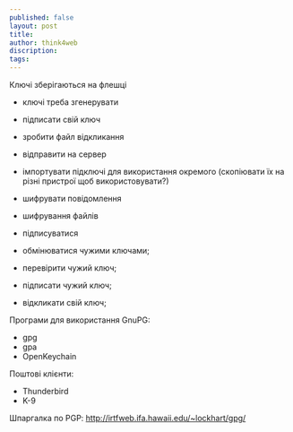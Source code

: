 ```yaml
---
published: false
layout: post
title: 
author: think4web
discription:
tags: 
---
```


Ключі зберігаються на флешці

- ключі треба згенерувати
- підписати свій ключ
- зробити файл відкликання
- відправити на сервер
- імпортувати підключі для використання окремого (скопіювати їх на різні пристрої щоб використовувати?)
- шифрувати повідомлення
- шифрування файлів
- підписуватися

- обмінюватися чужими ключами;
- перевірити чужий ключ;
- підписати чужий ключ;
- відкликати свій ключ;

Програми для використання GnuPG:
- gpg
- gpa
- OpenKeychain

Поштові клієнти:
- Thunderbird
- K-9

Шпаргалка по PGP: http://irtfweb.ifa.hawaii.edu/~lockhart/gpg/
